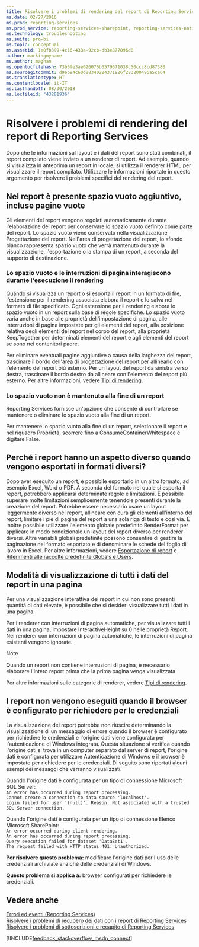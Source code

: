 ```yaml
---
title: Risolvere i problemi di rendering del report di Reporting Services | Microsoft Docs
ms.date: 02/27/2016
ms.prod: reporting-services
ms.prod_service: reporting-services-sharepoint, reporting-services-native
ms.technology: troubleshooting
ms.suite: pro-bi
ms.topic: conceptual
ms.assetid: 1e0fb399-4c16-438a-92cb-db3e877896d0
author: markingmyname
ms.author: maghan
ms.openlocfilehash: 73b5fe3ae626076b6579671038c50ccc8cd87380
ms.sourcegitcommit: d96b94c60d88340224371926f283200496a5ca64
ms.translationtype: HT
ms.contentlocale: it-IT
ms.lasthandoff: 08/30/2018
ms.locfileid: "43281936"
---
```

# <a name="troubleshoot-reporting-services-report-rendering-issues"></a>Risolvere i problemi di rendering del report di Reporting Services
Dopo che le informazioni sul layout e i dati del report sono stati combinati, il report compilato viene inviato a un renderer di report. Ad esempio, quando si visualizza in anteprima un report in locale, si utilizza il renderer HTML per visualizzare il report compilato. Utilizzare le informazioni riportate in questo argomento per risolvere i problemi specifici del rendering del report.   
  
## <a name="why-do-i-have-extra-white-space-including-blank-pages-in-my-report"></a>Nel report è presente spazio vuoto aggiuntivo, incluse pagine vuote  
Gli elementi del report vengono regolati automaticamente durante l'elaborazione del report per conservare lo spazio vuoto definito come parte del report. Lo spazio vuoto viene conservato nella visualizzazione Progettazione del report. Nell'area di progettazione del report, lo sfondo bianco rappresenta spazio vuoto che verrà mantenuto durante la visualizzazione, l'esportazione o la stampa di un report, a seconda del supporto di destinazione.  
  
### <a name="white-space-and-page-breaks-interact-during-rendering"></a>Lo spazio vuoto e le interruzioni di pagina interagiscono durante l'esecuzione il rendering  
Quando si visualizza un report o si esporta il report in un formato di file, l'estensione per il rendering associata elabora il report e lo salva nel formato di file specificato. Ogni estensione per il rendering elabora lo spazio vuoto in un report sulla base di regole specifiche. Lo spazio vuoto varia anche in base alle proprietà dell'impostazione di pagina, alle interruzioni di pagina impostate per gli elementi del report, alla posizione relativa degli elementi del report nel corpo del report, alla proprietà KeepTogether per determinati elementi del report e agli elementi del report se sono nei contenitori padre.   
  
Per eliminare eventuali pagine aggiuntive a causa della larghezza del report, trascinare il bordo dell'area di progettazione del report per allinearlo con l'elemento del report più esterno. Per un layout del report da sinistra verso destra, trascinare il bordo destro da allineare con l'elemento del report più esterno. Per altre informazioni, vedere [Tipi di rendering](../../reporting-services/report-design/rendering-behaviors-report-builder-and-ssrs.md).  
  
### <a name="white-space-is-not-preserved-at-the-end-of-a-report"></a>Lo spazio vuoto non è mantenuto alla fine di un report  
Reporting Services fornisce un'opzione che consente di controllare se mantenere o eliminare lo spazio vuoto alla fine di un report.   
  
Per mantenere lo spazio vuoto alla fine di un report, selezionare il report e nel riquadro Proprietà, scorrere fino a ConsumeContainerWhitespace e digitare False.   
  
## <a name="why-do-my-reports-look-different-when-exported-to-different-formats"></a>Perché i report hanno un aspetto diverso quando vengono esportati in formati diversi?  
Dopo aver eseguito un report, è possibile esportarlo in un altro formato, ad esempio Excel, Word o PDF. A seconda del formato nel quale si esporta il report, potrebbero applicarsi determinate regole e limitazioni. È possibile superare molte limitazioni semplicemente tenendole presenti durante la creazione del report. Potrebbe essere necessario usare un layout leggermente diverso nel report, allineare con cura gli elementi all'interno del report, limitare i piè di pagina del report a una sola riga di testo e così via. È inoltre possibile utilizzare l'elemento globale predefinito RenderFormat per applicare in modo condizionale un layout del report diverso per renderer diversi. Altre variabili globali predefinite possono consentire di gestire la paginazione nel formato esportato e di denominare le schede del foglio di lavoro in Excel. Per altre informazioni, vedere [Esportazione di report](../../reporting-services/report-builder/export-reports-report-builder-and-ssrs.md) e [Riferimenti alle raccolte predefinite Globals e Users](../../reporting-services/report-design/built-in-collections-built-in-globals-and-users-references-report-builder.md).  
  
## <a name="how-can-i-view-all-my-report-data-on-one-page"></a>Modalità di visualizzazione di tutti i dati del report in una pagina  
Per una visualizzazione interattiva dei report in cui non sono presenti quantità di dati elevate, è possibile che si desideri visualizzare tutti i dati in una pagina.   
  
Per i renderer con interruzioni di pagina automatiche, per visualizzare tutti i dati in una pagina, impostare InteractiveHeight su 0 nelle proprietà Report. Nei renderer con interruzioni di pagina automatiche, le interruzioni di pagina esistenti vengono ignorate.   
  
> [!NOTE]  
> Quando un report non contiene interruzioni di pagina, è necessario elaborare l'intero report prima che la prima pagina venga visualizzata.   
  
Per altre informazioni sulle categorie di renderer, vedere [Tipi di rendering](../../reporting-services/report-design/rendering-behaviors-report-builder-and-ssrs.md).  
  
## <a name="reports-do-not-run-when-your-browser-is-configured-to-prompt-for-credentials"></a>I report non vengono eseguiti quando il browser è configurato per richiedere per le credenziali  
La visualizzazione dei report potrebbe non riuscire determinando la visualizzazione di un messaggio di errore quando il browser è configurato per richiedere le credenziali e l'origine dati viene configurata per l'autenticazione di Windows integrata. Questa situazione si verifica quando l'origine dati si trova in un computer separato dal server di report, l'origine dati è configurata per utilizzare Autenticazione di Windows e il browser è impostato per richiedere per le credenziali. Di seguito sono riportati alcuni esempi dei messaggi che verranno visualizzati.  
  
Quando l'origine dati è configurata per un tipo di connessione Microsoft SQL Server:  
`An error has occurred during report processing.`  
`Cannot create a connection to data source 'localhost'.`  
`Login failed for user '(null)'. Reason: Not associated with a trusted SQL Server connection.`  
  
Quando l'origine dati è configurata per un tipo di connessione Elenco Microsoft SharePoint:  
`An error occurred during client rendering.`   
`An error has occurred during report processing.`   
`Query execution failed for dataset 'DataSet1'.`   
`The request failed with HTTP status 401: Unauthorized.`  
  
**Per risolvere questo problema:** modificare l'origine dati per l'uso delle credenziali archiviate anziché delle credenziali di Windows.  
  
**Questo problema si applica a:** browser configurati per richiedere le credenziali.  
  
## <a name="see-also"></a>Vedere anche  
[Errori ed eventi (Reporting Services)](../../reporting-services/troubleshooting/errors-and-events-reference-reporting-services.md)  
[Risolvere i problemi di recupero dei dati con i report di Reporting Services](../../reporting-services/troubleshooting/troubleshoot-data-retrieval-issues-with-reporting-services-reports.md)  
[Risolvere i problemi di sottoscrizioni e recapito di Reporting Services](../../reporting-services/troubleshooting/troubleshoot-reporting-services-subscriptions-and-delivery.md)  
  
  
  
  

[!INCLUDE[feedback_stackoverflow_msdn_connect](../../includes/feedback-stackoverflow-msdn-connect-md.md)]

